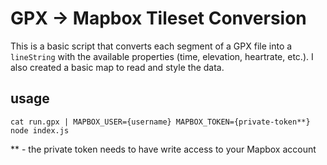 # GPX -> Mapbox Tileset Conversion

 This is a basic script that converts each segment of a GPX file into a `lineString` with the available properties (time, elevation, heartrate, etc.). I also created a basic map to read and style the data.
 
 ## usage
 
 
 `cat run.gpx | MAPBOX_USER={username} MAPBOX_TOKEN={private-token**} node index.js` 
 
 
 ** - the private token needs to have write access to your Mapbox account